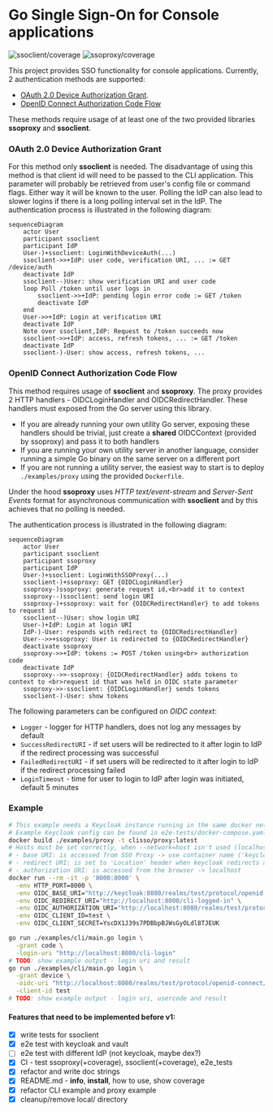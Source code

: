 # Go Single Sign-On for Console applications

![ssoclient/coverage](https://img.shields.io/badge/ssoclient%2Fcoverage-73.5%25-brightgreen)
![ssoproxy/coverage](https://img.shields.io/badge/ssoproxy%2Fcoverage-84.0%25-brightgreen)

This project provides SSO functionality for console applications. Currently, 2 authentication methods are supported:

- [OAuth 2.0 Device Authorization Grant](https://datatracker.ietf.org/doc/html/rfc8628).
- [OpenID Connect Authorization Code Flow](https://openid.net/specs/openid-connect-core-1_0.html#CodeFlowAuth)

These methods require usage of at least one of the two provided libraries **ssoproxy** and **ssoclient**.

### OAuth 2.0 Device Authorization Grant

For this method only **ssoclient** is needed. The disadvantage of using this method is that client id will need to be passed to the CLI application. This parameter will probably be retrieved from user's config file or command flags. Either way it will be known to the user. Polling the IdP can also lead to slower logins if there is a long polling interval set in the IdP. The authentication process is illustrated in the following diagram:

```mermaid
sequenceDiagram
    actor User
    participant ssoclient
    participant IdP
    User-)+ssoclient: LoginWithDeviceAuth(...)
    ssoclient->>+IdP: user code, verification URI, ... := GET /device/auth
    deactivate IdP
    ssoclient--)User: show verification URI and user code
    loop Poll /token until user logs in
        ssoclient->>+IdP: pending login error code := GET /token
        deactivate IdP
    end
    User->>+IdP: Login at verification URI
    deactivate IdP
    Note over ssoclient,IdP: Request to /token succeeds now
    ssoclient->>+IdP: access, refresh tokens, ... := GET /token
    deactivate IdP
    ssoclient-)-User: show access, refresh tokens, ...
```

### OpenID Connect Authorization Code Flow

This method requires usage of **ssoclient** and **ssoproxy**. The proxy provides 2 HTTP handlers - OIDCLoginHandler and OIDCRedirectHandler. These handlers must exposed from the Go server using this library.

- If you are already running your own utility Go server, exposing these handlers should be trivial, just create a **shared** OIDCContext (provided by ssoproxy) and pass it to both handlers
- If you are running your own utility server in another language, consider running a simple Go binary on the same server on a different port
- If you are not running a utility server, the easiest way to start is to deploy `./examples/proxy` using the provided `Dockerfile`.

Under the hood **ssoproxy** uses _HTTP text/event-stream_ and _Server-Sent Events_ format for asynchronous communication with **ssoclient** and by this achieves that no polling is needed.

The authentication process is illustrated in the following diagram:

```mermaid
sequenceDiagram
    actor User
    participant ssoclient
    participant ssoproxy
    participant IdP
    User-)+ssoclient: LoginWithSSOProxy(...)
    ssoclient-)+ssoproxy: GET {OIDCLoginHandler}
    ssoproxy-)ssoproxy: generate request id,<br>add it to context
    ssoproxy--)ssoclient: send login URI
    ssoproxy-)+ssoproxy: wait for {OIDCRedirectHandler} to add tokens to request id
    ssoclient--)User: show login URI
    User-)+IdP: Login at login URI
    IdP-)-User: responds with redirect to {OIDCRedirectHandler}
    User-->>+ssoproxy: User is redirected to {OIDCRedirectHandler}
    deactivate ssoproxy
    ssoproxy->>+IdP: tokens := POST /token using<br> authorization code
    deactivate IdP
    ssoproxy-->>-ssoproxy: {OIDCRedirectHandler} adds tokens to context to <br>request id that was held in OIDC state parameter
    ssoproxy->>-ssoclient: {OIDCLoginHandler} sends tokens
    ssoclient-)-User: show tokens
```

The following parameters can be configured on _OIDC context_:

- `Logger` - logger for HTTP handlers, does not log any messages by default
- `SuccessRedirectURI` - if set users will be redirected to it after login to IdP if the redirect processing was successful
- `FailedRedirectURI` - if set users will be redirected to it after login to IdP if the redirect processing failed
- `LoginTimeout` - time for user to login to IdP after login was initiated, default 5 minutes

### Example

```bash
# This example needs a Keycloak instance running in the same docker network on port 8080 with container name 'keycloak'
# Example Keycloak config can be found in e2e-tests/docker-compose.yaml
docker build ./examples/proxy -t clisso/proxy:latest
# Hosts must be set correctly, when --network=host isn't used (localhost in container isn't localhost on host)
# - base URI: is accessed from SSO Proxy -> use container name ('keycloak')
# - redirect URI: is set to 'Location' header when keycloak redirects after login -> interpreted by the browser -> localhost
# - authorization URI: is accessed from the browser -> localhost
docker run --rm -it -p '8000:8000' \
  -env HTTP_PORT=8000 \
  -env OIDC_BASE_URI="http://keycloak:8080/realms/test/protocol/openid-connect" \
  -env OIDC_REDIRECT_URI="http://localhost:8000/cli-logged-in" \
  -env OIDC_AUTHORIZATION_URI="http://localhost:8080/realms/test/protocol/openid-connect/auth?response_type=code&scope=openid&client_id=test&redirect_uri=http://localhost:8000/cli-logged-in" \
  -env OIDC_CLIENT_ID=test \
  -env OIDC_CLIENT_SECRET=YscDX1J39s7PDBbpBJWsGyOLdl8TJEUK

go run ./examples/cli/main.go login \
  -grant code \
  -login-uri "http://localhost:8000/cli-login"
# TODO: show example output - login uri and result
go run ./examples/cli/main.go login \
  -grant device \
  -oidc-uri "http://localhost:8080/realms/test/protocol/openid-connect/token" \
  -client-id test
# TODO: show example output - login uri, usercode and result
```

#### Features that need to be implemented before v1:

- [x] write tests for ssoclient
- [x] e2e test with keycloak and vault
- [ ] e2e test with different IdP (not keycloak, maybe dex?)
- [x] CI - test ssoproxy(+coverage), ssoclient(+coverage), e2e_tests
- [x] refactor and write doc strings
- [x] README.md - **info**, **install**, how to use, show coverage
- [x] refactor CLI example and proxy example
- [x] cleanup/remove local/ directory
